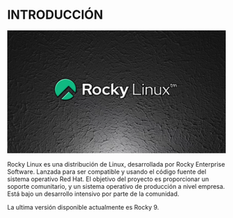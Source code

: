 # INTRODUCCIÓN

![image](1.png)

Rocky Linux es una distribución de Linux, desarrollada por Rocky Enterprise Software. Lanzada para ser compatible y usando el código fuente del sistema operativo Red Hat. El objetivo del proyecto es proporcionar un soporte comunitario, y un sistema operativo de producción a nivel empresa. Está bajo un desarrollo intensivo por parte de la comunidad.

La ultima versión disponible actualmente es Rocky 9.
